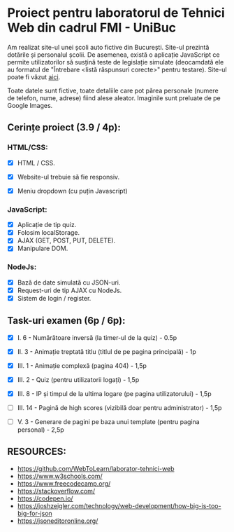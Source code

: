 # Proiect pentru laboratorul de Tehnici Web din cadrul FMI - UniBuc

Am realizat site-ul unei școli auto fictive din București. Site-ul prezintă dotările și personalul școlii. De asemenea, există o aplicație JavaScript ce permite utilizatorilor să susțină teste de legislație simulate (deocamdată ele au formatul de "Întrebare <listă răspunsuri corecte>" pentru testare). Site-ul poate fi văzut [aici](https://smitoi.github.io/proiectTW).

Toate datele sunt fictive, toate detaliile care pot părea personale (numere de telefon, nume, adrese) fiind alese aleator. Imaginile sunt preluate de pe Google Images.

## Cerințe proiect (3.9 / 4p):

### HTML/CSS:
  - [x] HTML / CSS.
  - [x] Website-ul trebuie să fie responsiv.
  - [x] Meniu dropdown (cu puțin Javascript)


### JavaScript:
- [x] Aplicație de tip quiz.
- [x] Folosim localStorage.
- [x] AJAX (GET, POST, PUT, DELETE).
- [x] Manipulare DOM.

### NodeJs:
  - [x] Bază de date simulată cu JSON-uri.
  - [x] Request-uri de tip AJAX cu NodeJs.
  - [x] Sistem de login / register.

## Task-uri examen (6p / 6p):
  - [x] I. 6 - Numărătoare inversă (la timer-ul de la quiz) - 0.5p
  - [x] II. 3 - Animație treptată titlu (titlul de pe pagina principală) - 1p
  - [x] III. 1 - Animație complexă (pagina 404) - 1,5p
  - [x] III. 2 - Quiz (pentru utilizatorii logați) - 1,5p
  - [x] III. 8 - IP și timpul de la ultima logare (pe pagina utilizatorului) - 1,5p
  - [ ] III. 14 - Pagină de high scores (vizibilă doar pentru administrator) - 1,5p
  - [ ] V. 3 - Generare de pagini pe baza unui template (pentru pagina personal) - 2,5p


## RESOURCES:
  * https://github.com/WebToLearn/laborator-tehnici-web
  * https://www.w3schools.com/ 
  * https://www.freecodecamp.org/
  * https://stackoverflow.com/
  * https://codepen.io/
  * https://joshzeigler.com/technology/web-development/how-big-is-too-big-for-json
  * https://jsoneditoronline.org/
